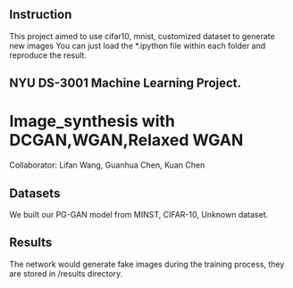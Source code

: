 ## Instruction
This project aimed to use cifar10, mnist, customized dataset to generate new images
You can just load the *.ipython file within each folder and reproduce the result. 

## NYU DS-3001 Machine Learning Project.
# Image_synthesis with DCGAN,WGAN,Relaxed WGAN
Collaborator: Lifan Wang, Guanhua Chen, Kuan Chen  


## Datasets
We built our PG-GAN model from MINST, CIFAR-10, Unknown dataset.   


## Results
The network would generate fake images during the training process, they are stored in /results directory.  
